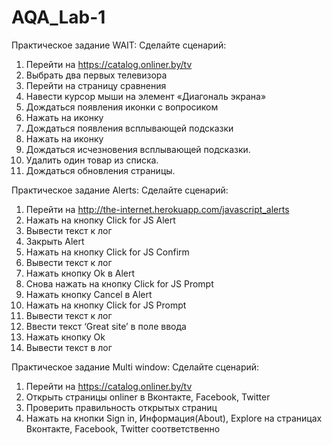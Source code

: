 # AQA_Lab-1

Практическое задание WAIT:
Сделайте сценарий:
1. Перейти на https://catalog.onliner.by/tv
2. Выбрать два первых телевизора
3. Перейти на страницу сравнения
4. Навести курсор мыши на элемент «Диагональ экрана»
5. Дождаться появления иконки с вопросиком
6. Нажать на иконку
7. Дождаться появления всплывающей подсказки
8. Нажать на иконку
9. Дождаться исчезновения всплывающей подсказки.
10. Удалить один товар из списка.
11. Дождаться обновления страницы.

Практическое задание Alerts:
Сделайте сценарий:
1. Перейти на http://the-internet.herokuapp.com/javascript_alerts
2. Нажать на кнопку Click for JS Alert
3. Вывести текст к лог
4. Закрыть Alert
5. Нажать на кнопку Click for JS Confirm
6. Вывести текст к лог
7. Нажать кнопку Ok в Alert
8. Снова нажать на кнопку Click for JS Prompt
9. Нажать кнопку Cancel в Alert
10. Нажать на кнопку Click for JS Prompt
11. Вывести текст к лог
12. Ввести текст ‘Great site’ в поле ввода
13. Нажать кнопку Ok
14. Вывести текст в лог

Практическое задание Multi window:
Сделайте сценарий:
1. Перейти на https://catalog.onliner.by/tv
2. Открыть страницы onliner в Вконтакте, Facebook, Twitter
3. Проверить правильность открытых страниц
4. Нажать на кнопки Sign in, Информация(About), Explore на страницах Вконтакте, Facebook, Twitter соответственно 
